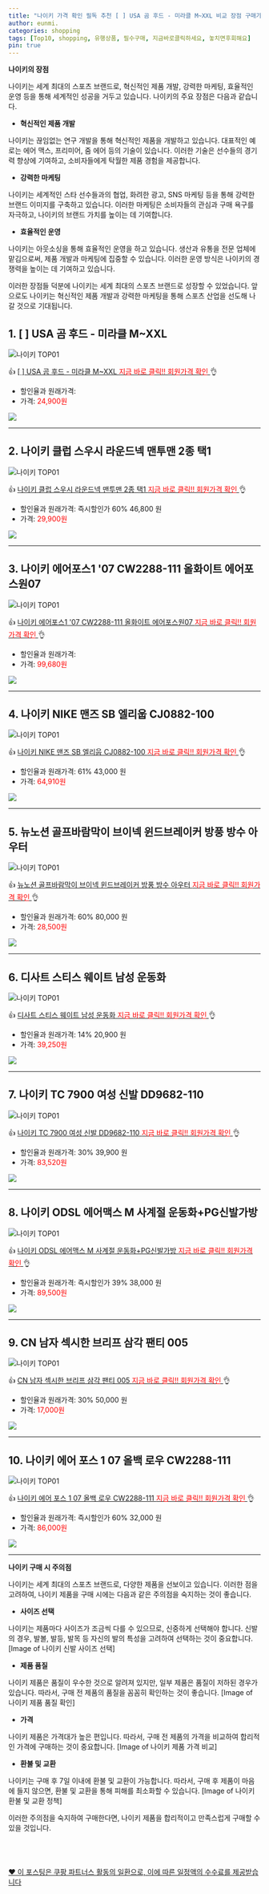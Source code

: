 ```yaml
---
title: "나이키 가격 확인 필독 추천 [ ] USA 곰 후드 - 미라클 M~XXL 비교 장점 구매가이드"
author: eunmi.
categories: shopping
tags: [Top10, shopping, 유행상품, 필수구매, 지금바로클릭하세요, 놓치면후회해요]
pin: true
---
```

**나이키의 장점**

나이키는 세계 최대의 스포츠 브랜드로, 혁신적인 제품 개발, 강력한 마케팅, 효율적인 운영 등을 통해 세계적인 성공을 거두고 있습니다. 나이키의 주요 장점은 다음과 같습니다.

* **혁신적인 제품 개발**

나이키는 끊임없는 연구 개발을 통해 혁신적인 제품을 개발하고 있습니다. 대표적인 예로는 에어 맥스, 프리미어, 줌 에어 등의 기술이 있습니다. 이러한 기술은 선수들의 경기력 향상에 기여하고, 소비자들에게 탁월한 제품 경험을 제공합니다.

* **강력한 마케팅**

나이키는 세계적인 스타 선수들과의 협업, 화려한 광고, SNS 마케팅 등을 통해 강력한 브랜드 이미지를 구축하고 있습니다. 이러한 마케팅은 소비자들의 관심과 구매 욕구를 자극하고, 나이키의 브랜드 가치를 높이는 데 기여합니다.

* **효율적인 운영**

나이키는 아웃소싱을 통해 효율적인 운영을 하고 있습니다. 생산과 유통을 전문 업체에 맡김으로써, 제품 개발과 마케팅에 집중할 수 있습니다. 이러한 운영 방식은 나이키의 경쟁력을 높이는 데 기여하고 있습니다.

이러한 장점들 덕분에 나이키는 세계 최대의 스포츠 브랜드로 성장할 수 있었습니다. 앞으로도 나이키는 혁신적인 제품 개발과 강력한 마케팅을 통해 스포츠 산업을 선도해 나갈 것으로 기대됩니다.

   

## 1. [ ] USA 곰 후드 - 미라클 M~XXL

![나이키 TOP01](https://thumbnail7.coupangcdn.com/thumbnails/remote/230x230ex/image/vendor_inventory/6892/a8c398887a8a102f13192ad1a4f6a7d75015203981de164ea9d5580c17f2.png)


👍 [[ ] USA 곰 후드 - 미라클 M~XXL <font color=red> 지금 바로 클릭!! 회원가격 확인 </font> ](https://link.coupang.com/re/AFFSDP?lptag=AF3617701&subid=GithubCoopas&pageKey=7602411369&traceid=V0-153&itemId=20114293512&vendorItemId=86788273517) 👌 


- 할인율과 원래가격: 
- 가격: <span style='color:red'>24,900원</span>

[![](/discount_price.png)](https://link.coupang.com/re/AFFSDP?lptag=AF3617701&subid=GithubCoopas&pageKey=7602411369&traceid=V0-153&itemId=20114293512&vendorItemId=86788273517)

---


   

## 2. 나이키 클럽 스우시 라운드넥 맨투맨 2종 택1

![나이키 TOP01](https://thumbnail7.coupangcdn.com/thumbnails/remote/230x230ex/image/vendor_inventory/e5c9/d4b002511a3988123faeca5cf9e1e12577a9b5481d0a8982351f547acf79.jpg)


👍 [나이키 클럽 스우시 라운드넥 맨투맨 2종 택1 <font color=red> 지금 바로 클릭!! 회원가격 확인 </font> ](https://link.coupang.com/re/AFFSDP?lptag=AF3617701&subid=GithubCoopas&pageKey=7553279003&traceid=V0-153&itemId=19883153789&vendorItemId=86983616051) 👌 


- 할인율과 원래가격: 즉시할인가 60%  46,800   원
- 가격: <span style='color:red'>29,900원</span>

[![](/discount_price.png)](https://link.coupang.com/re/AFFSDP?lptag=AF3617701&subid=GithubCoopas&pageKey=7553279003&traceid=V0-153&itemId=19883153789&vendorItemId=86983616051)

---


   

## 3. 나이키 에어포스1 '07 CW2288-111 올화이트 에어포스원07

![나이키 TOP01](https://thumbnail7.coupangcdn.com/thumbnails/remote/230x230ex/image/vendor_inventory/882d/5317516834751c1a095ba6f6e11e79314ec8391925ce4978de976b2822f4.jpg)


👍 [나이키 에어포스1 '07 CW2288-111 올화이트 에어포스원07 <font color=red> 지금 바로 클릭!! 회원가격 확인 </font> ](https://link.coupang.com/re/AFFSDP?lptag=AF3617701&subid=GithubCoopas&pageKey=6957293598&traceid=V0-153&itemId=16923938641&vendorItemId=87701998234) 👌 


- 할인율과 원래가격: 
- 가격: <span style='color:red'>99,680원</span>

[![](/discount_price.png)](https://link.coupang.com/re/AFFSDP?lptag=AF3617701&subid=GithubCoopas&pageKey=6957293598&traceid=V0-153&itemId=16923938641&vendorItemId=87701998234)

---


   

## 4. 나이키 NIKE 맨즈 SB 엘리웁 CJ0882-100

![나이키 TOP01](https://thumbnail8.coupangcdn.com/thumbnails/remote/230x230ex/image/vendor_inventory/a11d/4e4c4be40c13e29174c1359e2bcf236c036ffa405d09555895fe18c6fed0.jpg)


👍 [나이키 NIKE 맨즈 SB 엘리웁 CJ0882-100 <font color=red> 지금 바로 클릭!! 회원가격 확인 </font> ](https://link.coupang.com/re/AFFSDP?lptag=AF3617701&subid=GithubCoopas&pageKey=6686413642&traceid=V0-153&itemId=19596391280&vendorItemId=86923646290) 👌 


- 할인율과 원래가격: 61%  43,000   원
- 가격: <span style='color:red'>64,910원</span>

[![](/discount_price.png)](https://link.coupang.com/re/AFFSDP?lptag=AF3617701&subid=GithubCoopas&pageKey=6686413642&traceid=V0-153&itemId=19596391280&vendorItemId=86923646290)

---


   

## 5. 뉴노션 골프바람막이 브이넥 윈드브레이커 방풍 방수 아우터

![나이키 TOP01](https://thumbnail9.coupangcdn.com/thumbnails/remote/230x230ex/image/vendor_inventory/33f5/5a94d50422e641155576ada3e3a692f76d00cf9904b30c0e59b6180405ab.jpg)


👍 [뉴노션 골프바람막이 브이넥 윈드브레이커 방풍 방수 아우터 <font color=red> 지금 바로 클릭!! 회원가격 확인 </font> ](https://link.coupang.com/re/AFFSDP?lptag=AF3617701&subid=GithubCoopas&pageKey=7645891382&traceid=V0-153&itemId=20329815274&vendorItemId=87414979968) 👌 


- 할인율과 원래가격: 60%  80,000   원
- 가격: <span style='color:red'>28,500원</span>

[![](/discount_price.png)](https://link.coupang.com/re/AFFSDP?lptag=AF3617701&subid=GithubCoopas&pageKey=7645891382&traceid=V0-153&itemId=20329815274&vendorItemId=87414979968)

---


   

## 6. 디사트 스티스 웨이트 남성 운동화

![나이키 TOP01](https://thumbnail10.coupangcdn.com/thumbnails/remote/230x230ex/image/vendor_inventory/1e36/42db036d1c890577bec196132fe7b8239408a12d132fa38090ef642863c1.jpg)


👍 [디사트 스티스 웨이트 남성 운동화 <font color=red> 지금 바로 클릭!! 회원가격 확인 </font> ](https://link.coupang.com/re/AFFSDP?lptag=AF3617701&subid=GithubCoopas&pageKey=6675315822&traceid=V0-153&itemId=15373627804&vendorItemId=85847746650) 👌 


- 할인율과 원래가격: 14%  20,900   원
- 가격: <span style='color:red'>39,250원</span>

[![](/discount_price.png)](https://link.coupang.com/re/AFFSDP?lptag=AF3617701&subid=GithubCoopas&pageKey=6675315822&traceid=V0-153&itemId=15373627804&vendorItemId=85847746650)

---


   

## 7. 나이키 TC 7900 여성 신발 DD9682-110

![나이키 TOP01](https://thumbnail9.coupangcdn.com/thumbnails/remote/230x230ex/image/vendor_inventory/dc51/0f9ea6cc7f032cec1559ad05ecd280f1f66f1fd7735b974f4295ce73f7be.png)


👍 [나이키 TC 7900 여성 신발 DD9682-110 <font color=red> 지금 바로 클릭!! 회원가격 확인 </font> ](https://link.coupang.com/re/AFFSDP?lptag=AF3617701&subid=GithubCoopas&pageKey=7441489689&traceid=V0-153&itemId=19351684187&vendorItemId=87752299857) 👌 


- 할인율과 원래가격: 30%  39,900   원
- 가격: <span style='color:red'>83,520원</span>

[![](/discount_price.png)](https://link.coupang.com/re/AFFSDP?lptag=AF3617701&subid=GithubCoopas&pageKey=7441489689&traceid=V0-153&itemId=19351684187&vendorItemId=87752299857)

---


   

## 8. 나이키 ODSL 에어맥스 M 사계절 운동화+PG신발가방

![나이키 TOP01](https://thumbnail9.coupangcdn.com/thumbnails/remote/230x230ex/image/vendor_inventory/9f4a/af6b72beb0fc62b74f3fa9e6baaff66060d59b851b30a42c5829e6613908.jpg)


👍 [나이키 ODSL 에어맥스 M 사계절 운동화+PG신발가방 <font color=red> 지금 바로 클릭!! 회원가격 확인 </font> ](https://link.coupang.com/re/AFFSDP?lptag=AF3617701&subid=GithubCoopas&pageKey=7371026124&traceid=V0-153&itemId=19013906418&vendorItemId=86138502461) 👌 


- 할인율과 원래가격: 즉시할인가 39%  38,000   원
- 가격: <span style='color:red'>89,500원</span>

[![](/discount_price.png)](https://link.coupang.com/re/AFFSDP?lptag=AF3617701&subid=GithubCoopas&pageKey=7371026124&traceid=V0-153&itemId=19013906418&vendorItemId=86138502461)

---


   

## 9. CN 남자 섹시한 브리프 삼각 팬티 005

![나이키 TOP01](https://thumbnail7.coupangcdn.com/thumbnails/remote/230x230ex/image/vendor_inventory/dcbe/a5c9655eca098d942d035b2080a425132d1355e0f1fa6e62f22cec201e13.jpg)


👍 [CN 남자 섹시한 브리프 삼각 팬티 005 <font color=red> 지금 바로 클릭!! 회원가격 확인 </font> ](https://link.coupang.com/re/AFFSDP?lptag=AF3617701&subid=GithubCoopas&pageKey=6953845731&traceid=V0-153&itemId=16905391659&vendorItemId=84083837514) 👌 


- 할인율과 원래가격: 30%  50,000   원
- 가격: <span style='color:red'>17,000원</span>

[![](/discount_price.png)](https://link.coupang.com/re/AFFSDP?lptag=AF3617701&subid=GithubCoopas&pageKey=6953845731&traceid=V0-153&itemId=16905391659&vendorItemId=84083837514)

---


   

## 10. 나이키 에어 포스 1 07 올백 로우 CW2288-111

![나이키 TOP01](https://thumbnail8.coupangcdn.com/thumbnails/remote/230x230ex/image/vendor_inventory/f556/cd4cf512ec1f04ccfb5041c8d6602db9c3fbf0049578524bf196e8b5b2e2.jpg)


👍 [나이키 에어 포스 1 07 올백 로우 CW2288-111 <font color=red> 지금 바로 클릭!! 회원가격 확인 </font> ](https://link.coupang.com/re/AFFSDP?lptag=AF3617701&subid=GithubCoopas&pageKey=7560473806&traceid=V0-153&itemId=19917391757&vendorItemId=87734119116) 👌 


- 할인율과 원래가격: 즉시할인가 60%  32,000   원
- 가격: <span style='color:red'>86,000원</span>

[![](/discount_price.png)](https://link.coupang.com/re/AFFSDP?lptag=AF3617701&subid=GithubCoopas&pageKey=7560473806&traceid=V0-153&itemId=19917391757&vendorItemId=87734119116)

---
**나이키 구매 시 주의점**

나이키는 세계 최대의 스포츠 브랜드로, 다양한 제품을 선보이고 있습니다. 이러한 점을 고려하여, 나이키 제품을 구매 시에는 다음과 같은 주의점을 숙지하는 것이 좋습니다.

* **사이즈 선택**

나이키는 제품마다 사이즈가 조금씩 다를 수 있으므로, 신중하게 선택해야 합니다. 신발의 경우, 발볼, 발등, 발목 등 자신의 발의 특성을 고려하여 선택하는 것이 중요합니다.
[Image of 나이키 신발 사이즈 선택]

* **제품 품질**

나이키 제품은 품질이 우수한 것으로 알려져 있지만, 일부 제품은 품질이 저하된 경우가 있습니다. 따라서, 구매 전 제품의 품질을 꼼꼼히 확인하는 것이 좋습니다.
[Image of 나이키 제품 품질 확인]

* **가격**

나이키 제품은 가격대가 높은 편입니다. 따라서, 구매 전 제품의 가격을 비교하여 합리적인 가격에 구매하는 것이 중요합니다.
[Image of 나이키 제품 가격 비교]

* **환불 및 교환**

나이키는 구매 후 7일 이내에 환불 및 교환이 가능합니다. 따라서, 구매 후 제품이 마음에 들지 않으면, 환불 및 교환을 통해 피해를 최소화할 수 있습니다.
[Image of 나이키 환불 및 교환 정책]

이러한 주의점을 숙지하여 구매한다면, 나이키 제품을 합리적이고 만족스럽게 구매할 수 있을 것입니다.<br><br><br><br><br> [ ❤  이 포스팅은 쿠팡 파트너스 활동의 일환으로, 이에 따른 일정액의 수수료를 제공받습니다](https://link.coupang.com/a/bcEFyh)